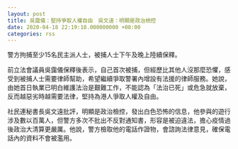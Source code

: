 ```yaml
---
layout: post
title: 吳靄儀：堅持爭取人權自由　吳文遠：明顯是政治檢控
date: 2020-04-18 22:19:18.000000000 +08:00
categories: rss
---
```


警方拘捕至少15名民主派人士，被捕人士下午及晚上陸續保釋。

前立法會議員吳靄儀保釋後表示，自己首次被捕，但經歷比其他人沒那麼恐懼，感受到被捕人士需要律師幫助，希望繼續爭取警署內增設有法援的律師服務。她說，由她首日執業已明白維護法治是艱難工作，不能認為「法治已死」或危急就放棄，反而越惡劣時越需要法律，堅持為港人爭取人權及自由。

社民連秘書長吳文遠批評，明顯是政治檢控，發出白色恐怖的信息，他參與的遊行涉及數以百萬人，但警方多次不批出不反對通知書，形容是被迫違法，擔心疫情過後政治大清算更嚴厲。他說，警方檢取他的電話作證物，會諮詢法律意見，確保電話內的資料不會被濫用。
